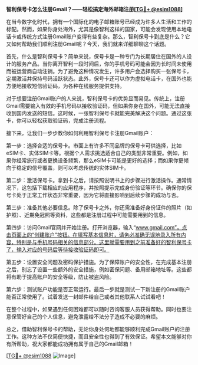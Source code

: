 **智利保号卡怎么注册Gmail？——轻松搞定海外邮箱注册[[TG💪+ @esim1088](https://t.me/s/esim1088)]**

在当今数字化时代，拥有一个国际化的电子邮箱账号已经成为许多人生活和工作的标配。然而，如果你身处海外，尤其是像智利这样的国家，可能会发现使用本地电话卡或传统方式注册Gmail账户变得有些复杂。那么，智利保号卡到底是什么？它又如何帮助我们顺利注册Gmail呢？今天，我们就来详细聊聊这个话题。

首先，什么是智利保号卡？简单来说，保号卡是一种专门为长期居住在国外的人设计的服务产品。当你离开智利一段时间后，你的手机号码可能会因为长时间未使用而被运营商自动注销。为了避免这种情况发生，许多用户会选择购买一张保号卡，定期激活并保持号码活跃状态。此外，保号卡还可以作为虚拟电话卡，在国外也能方便地接收短信验证码，为各种在线服务提供支持。

对于想要注册Gmail账户的人来说，智利保号卡的优势显而易见。传统上，注册Gmail需要输入有效的手机号码以接收验证码，但如果你身在国外，可能无法直接收到国内发送的短信。这时候，一张智利保号卡就能完美解决这个问题。通过这张卡，你可以轻松获取验证码，完成注册流程。

接下来，让我们一步步教你如何利用智利保号卡注册Gmail账户：

第一步：选择合适的保号卡。市面上有许多不同品牌的保号卡可供选择，比如eSIM卡、实体SIM卡等。根据个人需求挑选适合自己的类型非常重要。例如，如果你经常旅行或者更换设备频繁，那么eSIM卡可能是更好的选择；而如果你更倾向于稳定的信号覆盖，则可以考虑传统的实体SIM卡。

第二步：激活保号卡。拿到卡之后，请按照说明书上的步骤进行激活操作。通常情况下，这包括下载相应的应用程序，并按照提示完成身份验证等环节。确保你的保号卡处于正常工作状态非常重要，因为它将直接影响到后续步骤的成功与否。

第三步：准备其他必要信息。除了保号卡之外，你还需准备好身份证件的照片（如护照）、近期免冠照等资料，这些都是注册过程中可能需要用到的信息。

第四步：访问Gmail官网并开始注册。打开浏览器，输入“www.gmail.com”，点击页面上的“创建账户”按钮。在填写基本信息时，请务必准确无误地录入所有内容，特别是与手机号码相关的信息部分。这里就需要用到之前准备好的智利保号卡了，输入对应的号码后等待接收验证码即可。

第五步：设置安全问题及密码保护措施。为了保障账户的安全性，在完成基本注册之后，别忘了设置一些额外的安全措施，例如密保问题、备用邮箱地址等。这些都将有助于提高账户的安全等级，防止被盗风险。

第六步：测试账户功能是否正常运行。最后一步就是测试一下新注册的Gmail账户能否正常使用了。试着发送一封邮件给自己或者其他联系人试试看吧！

在整个过程中，如果遇到任何困难都可以随时咨询客服人员获得帮助。同时也要注意保管好自己的个人信息，避免泄露给不法分子造成不必要的麻烦。

总之，借助智利保号卡的帮助，无论你身处何地都能够顺利完成Gmail账户的注册工作。这种方法不仅简便快捷，而且安全性也得到了有效保证。希望本文能够对你有所帮助，祝大家都能成功拥有属于自己的Gmail邮箱！

[[TG💪+ @esim1088](https://t.me/s/esim1088) ![Image](https://i.postimg.cc/4NQfJmqS/Snipaste-2025-05-13-00-14-12.png)]